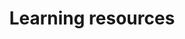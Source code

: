 ---
title: "Learning resources"
linkTitle: "Learning resources"
weight: 10
description: Books, courses, blogs for self-study.
---